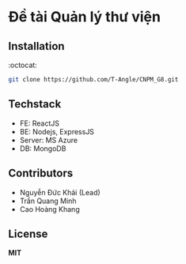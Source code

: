 # Đề tài Quản lý thư viện

## Installation

:octocat:

```bash
git clone https://github.com/T-Angle/CNPM_G8.git
```

## Techstack

- FE: ReactJS
- BE: Nodejs, ExpressJS
- Server: MS Azure
- DB: MongoDB

## Contributors

- Nguyễn Đức Khải (Lead)
- Trần Quang Minh
- Cao Hoàng Khang

## License

**MIT**
